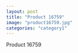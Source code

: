 ```yaml
---
layout: post
title: "Product 16759"
image: "product16759.jpg"
categories: "category1"
---
```

Product 16759
